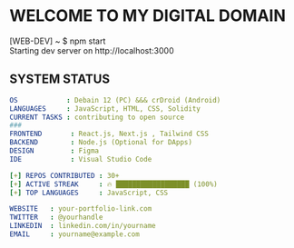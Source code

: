 # WELCOME TO MY DIGITAL DOMAIN 

[WEB-DEV] ~ $ npm start  
Starting dev server on http://localhost:3000

## SYSTEM STATUS
```yml
OS            : Debain 12 (PC) &&& crDroid (Android)  
LANGUAGES     : JavaScript, HTML, CSS, Solidity  
CURRENT TASKS : contributing to open source  
###
FRONTEND       : React.js, Next.js , Tailwind CSS  
BACKEND        : Node.js (Optional for DApps) 
DESIGN         : Figma
IDE            : Visual Studio Code  

[+] REPOS CONTRIBUTED : 30+  
[+] ACTIVE STREAK     : 🔥 ██████████████████ (100%)  
[+] TOP LANGUAGES     : JavaScript, CSS  

WEBSITE   : your-portfolio-link.com  
TWITTER   : @yourhandle  
LINKEDIN  : linkedin.com/in/yourname  
EMAIL     : yourname@example.com  
